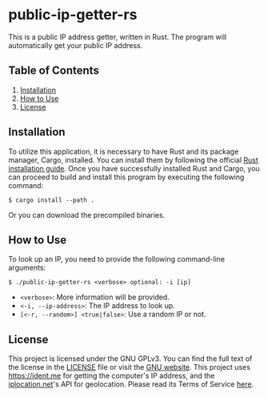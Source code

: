 # public-ip-getter-rs

This is a public IP address getter, written in Rust. The program will automatically get your public IP address.

## Table of Contents

1.  [Installation](#installation)
2.  [How to Use](#how-to-use)
3.  [License](#license)

## Installation

To utilize this application, it is necessary to have Rust and its package manager, Cargo, installed. You can install them by following the official [Rust installation guide](https://www.rust-lang.org/tools/install).
Once you have successfully installed Rust and Cargo, you can proceed to build and install this program by executing the following command:

```$ cargo install --path .```

Or you can download the precompiled binaries.

## How to Use

To look up an IP, you need to provide the following command-line arguments:

```$ ./public-ip-getter-rs <verbose> optional: -i [ip]```

  - `<verbose>`: More information will be provided.
  - `<-i, --ip-address>`: The IP address to look up.
  - `[<-r, --random>] <true|false>`: Use a random IP or not.

## License

This project is licensed under the GNU GPLv3. You can find the full text of the license in the [LICENSE](LICENSE) file or visit the [GNU website](https://www.gnu.org/licenses/gpl-3.0.html).
This project uses <https://ident.me> for getting the computer's IP address, and the [iplocation\.net](https://api.iplocation.net/)'s API for geolocation. Please read its Terms of Service [here](https://www.iplocation.net/terms-of-service).

